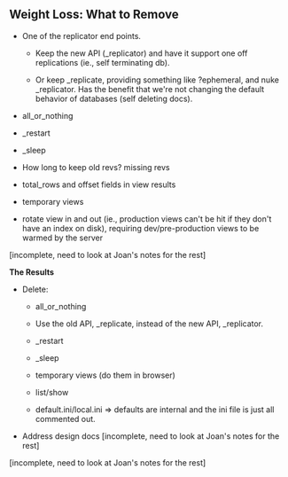 Weight Loss: What to Remove
---------------------------

  - One of the replicator end points.

    - Keep the new API (_replicator) and have it support one off replications
      (ie., self terminating db).

    - Or keep _replicate, providing something like ?ephemeral, and nuke
      _replicator. Has the benefit that we're not changing the default behavior
      of databases (self deleting docs).

  - all_or_nothing

  - _restart

  - _sleep

  - How long to keep old revs? missing revs

  - total_rows and offset fields in view results

  - temporary views

  - rotate view in and out (ie., production views can't be hit if they don't
    have an index on disk), requiring dev/pre-production views to be warmed by
    the server

[incomplete, need to look at Joan's notes for the rest]

**The Results**

  - Delete:

    - all_or_nothing

    - Use the old API, _replicate, instead of the new API, _replicator.

    - _restart

    - _sleep

    - temporary views (do them in browser)

    - list/show

    - default.ini/local.ini => defaults are internal and the ini file is just
      all commented out.

  - Address design docs [incomplete, need to look at Joan's notes for the rest]

[incomplete, need to look at Joan's notes for the rest]
